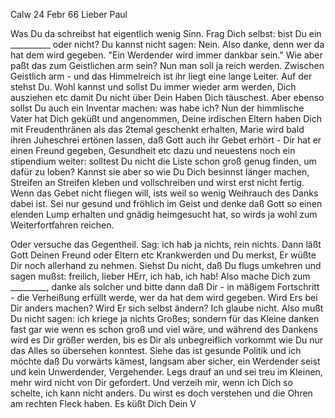 Calw 24 Febr 66
Lieber Paul

Was Du da schreibst hat eigentlich wenig Sinn. Frag Dich selbst: bist Du ein __________ oder nicht? Du kannst nicht sagen: Nein. Also danke, denn wer da hat dem wird gegeben. "Ein Werdender wird immer dankbar sein." Wie aber paßt das zum Geistlichen arm sein? Nun man soll ja reich werden. Zwischen Geistlich arm - und das Himmelreich ist ihr liegt eine lange Leiter. Auf der stehst Du. Wohl kannst und sollst Du immer wieder arm werden, Dich ausziehen etc damit Du nicht über Dein Haben Dich täuschest. Aber ebenso sollst Du auch ein Inventar machen: was habe ich? Nun der himmlische Vater hat Dich geküßt und angenommen, Deine irdischen Eltern haben Dich mit Freudenthränen als das 2temal geschenkt erhalten, Marie wird bald ihren Juheschrei ertönen lassen, daß Gott auch ihr Gebet erhört - Dir hat er einen Freund gegeben, Gesundheit etc dazu und neuestens noch ein stipendium weiter: solltest Du nicht die Liste schon groß genug finden, um dafür zu loben? Kannst sie aber so wie Du Dich besinnst länger machen, Streifen an Streifen kleben und vollschreiben und wirst erst nicht fertig. Wenn das Gebet nicht fliegen will, ists weil so wenig Weihrauch des Danks dabei ist. Sei nur gesund und fröhlich im Geist und denke daß Gott so einen elenden Lump erhalten und gnädig heimgesucht hat, so wirds ja wohl zum Weiterfortfahren reichen.

Oder versuche das Gegentheil. Sag: ich hab ja nichts, rein nichts. Dann läßt Gott Deinen Freund oder Eltern etc Krankwerden und Du merkst, Er wüßte Dir noch allerhand zu nehmen. Siehst Du nicht, daß Du flugs umkehren und sagen mußst: freilich, lieber HErr, ich hab, ich hab! Also mache Dich zum _________, danke als solcher und bitte dann daß Dir - in mäßigem Fortschritt - die Verheißung erfüllt werde, wer da hat dem wird gegeben. Wird Ers bei Dir anders machen? Wird Er sich selbst ändern? Ich glaube nicht. Also mußt Du nicht sagen: ich kriege ja nichts Großes; sondern für das Kleine danken fast gar wie wenn es schon groß und viel wäre, und während des Dankens wird es Dir größer werden, bis es Dir als unbegreiflich vorkommt wie Du nur das Alles so übersehen konntest. Siehe das ist gesunde Politik und ich möchte daß Du vorwärts kämest, langsam aber sicher, ein Werdender seist und kein Unwerdender, Vergehender. Legs drauf an und sei treu im Kleinen, mehr wird nicht von Dir gefordert. Und verzeih mir, wenn ich Dich so schelte, ich kann nicht anders. Du wirst es doch verstehen und die Ohren am rechten Fleck haben. Es küßt Dich Dein
 V
